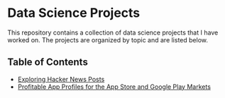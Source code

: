 # Data Science Projects

This repository contains a collection of data science projects that I have worked on. The projects are organized by topic and are listed below.

## Table of Contents

- [Exploring Hacker News Posts](Exploring_Hacker_News_Posts.ipynb)
- [Profitable App Profiles for the App Store and Google Play Markets](Profitable_App_Profiles_for_the_AppStore_and_GooglePlay_Markets.ipynb)
